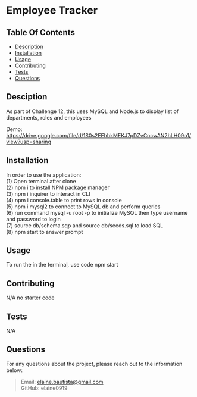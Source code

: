 # Employee Tracker

  ## Table Of Contents

  * [Description](#description)
  * [Installation](#installation)
  * [Usage](#usage)
  * [Contributing](#credits)
  * [Tests](#test)
  * [Questions](#questions)
   
  ## Desciption

  As part of Challenge 12, this uses MySQL and Node.js to display list of departments, roles and employees

  Demo: https://drive.google.com/file/d/1S0s2EFhbkMEKJ7pDZvCncwAN2hLH09o1/view?usp=sharing


  ## Installation

  In order to use the application: <br>
  (1) Open terminal after clone <br>
  (2) npm i to install NPM package manager <br>
  (3) npm i inquirer to interact in CLI <br>
  (4) npm i console.table to print rows in console <br>
  (5) npm i mysql2 to connect to MySQL db and perform queries <br>
  (6) run command mysql -u root -p to initialize MySQL then type username and password to login <br>
  (7) source db/schema.sqp and source db/seeds.sql to load SQL <br>
  (8) npm start to answer prompt <br>

  ## Usage

  To run the in the terminal, use code npm start

  ## Contributing

  N/A no starter code

  ## Tests

  N/A

  ## Questions

  For any questions about the project, please reach out to the information below:
  > Email: elaine.bautista@gmail.com <br>
  > GitHub: elaine0919

